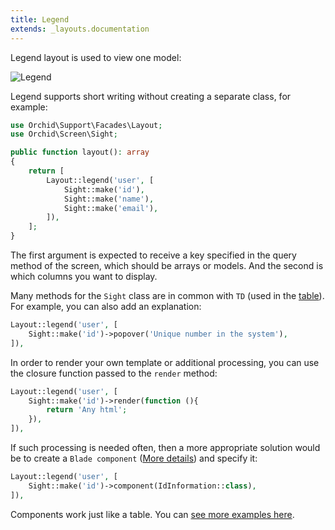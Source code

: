 ```yaml
---
title: Legend
extends: _layouts.documentation
---
```


Legend layout is used to view one model:

![Legend](/img/layouts/legend.png)

Legend supports short writing without creating a separate class, for example:

```php
use Orchid\Support\Facades\Layout;
use Orchid\Screen\Sight;

public function layout(): array
{
    return [
        Layout::legend('user', [
            Sight::make('id'),
            Sight::make('name'),
            Sight::make('email'),
        ]),
    ];
}
```

The first argument is expected to receive a key specified in the query method of the screen, which should be arrays or models. And the second is which columns you want to display.


Many methods for the `Sight` class are in common with `TD` (used in the [table](/en/docs/table/)). For example, you can also add an explanation:

```php
Layout::legend('user', [
    Sight::make('id')->popover('Unique number in the system'),
]),
```

In order to render your own template or additional processing, you can use the closure function passed to the `render` method:

```php
Layout::legend('user', [
    Sight::make('id')->render(function (){
        return 'Any html';
    }),
]),
```

If such processing is needed often, then a more appropriate solution would be to create a `Blade component` ([More details](https://laravel.com/docs/blade#components)) and specify it:

```php
Layout::legend('user', [
    Sight::make('id')->component(IdInformation::class),
]),
```

Components work just like a table. You can [see more examples here](/en/docs/table#components).
